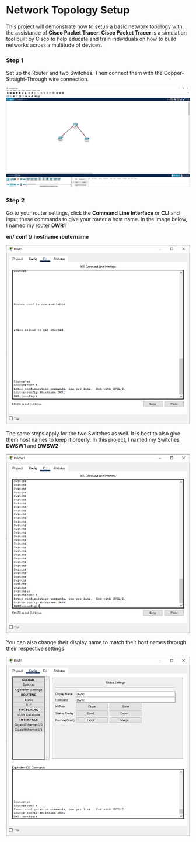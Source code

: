 # Network Topology Setup

This project will demonstrate how to setup a basic network topology with the assistance of **Cisco Packet Tracer.** 
**Cisco Packet Tracer** is a simulation tool built by Cisco to help educate and train individuals on how to build networks across a multitude of devices.

### Step 1
Set up the Router and two Switches. Then connect them with the Copper-Straight-Through wire connection.

![github-small](https://github.com/DerekWongso/Network-Topology/blob/3dfb1fe3b4ef15e55ee5005c8b51e3f2a382cb32/Images/r%26s.png)

### Step 2
Go to your router settings, click the **Command Line Interface** or **CLI** and input these commands to give your router a host name. In the image below, I named my router **DWR1**

**en/**
**conf t/**
**hostname routername**

![github-small](https://github.com/DerekWongso/Network-Topology/blob/3dfb1fe3b4ef15e55ee5005c8b51e3f2a382cb32/Images/dwr1.png)


The same steps apply for the two Switches as well. It is best to also give them host names to keep it orderly. In this project, I named my Switches **DWSW1** and **DWSW2**

![github-small](https://github.com/DerekWongso/Network-Topology/blob/3dfb1fe3b4ef15e55ee5005c8b51e3f2a382cb32/Images/dwsw1.png)

You can also change their display name to match their host names through their respective settings

![github-small](https://github.com/DerekWongso/Network-Topology/blob/3dfb1fe3b4ef15e55ee5005c8b51e3f2a382cb32/Images/display1.png)
